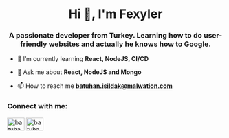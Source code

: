 <h1 align="center">Hi 👋, I'm Fexyler</h1>
<h3 align="center">A passionate developer from Turkey. Learning how to do user-friendly websites and actually he knows how to Google.</h3>

- 🌱 I’m currently learning **React, NodeJS, CI/CD**

- 💬 Ask me about **React, NodeJS and Mongo**

- 📫 How to reach me **batuhan.isildak@malwation.com**

<h3 align="left">Connect with me:</h3>
<p align="left">
<a href="https://twitter.com/batuhan_isildak" target="blank"><img align="center" src="https://upload.wikimedia.org/wikipedia/sco/9/9f/Twitter_bird_logo_2012.svg" alt="batuhan_isildak" height="30" width="40" /></a>
<a href="https://linkedin.com/in/batuhanisildak" target="blank"><img align="center" src="https://4.bp.blogspot.com/-CQh-IGKtM2Y/XE9D2ReVFbI/AAAAAAAAHcU/SMBvdgTWLu0VjCkIDAoBWCGYhld-GxB0QCK4BGAYYCw/s1600/icon-linkedin.png" alt="batuhanisildak" height="30" width="40" /></a>
</p>


